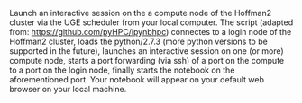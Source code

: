 <title>h2ipyntbk: Jupyter IPython notebook launcer script for the Hoffman2 cluster</title>

Launch an interactive session on the a compute node of the Hoffman2 cluster via the UGE scheduler from your local computer. The script (adapted from: https://github.com/pyHPC/ipynbhpc) connectes to a login node of the Hoffman2 cluster, loads the python/2.7.3 (more python versions to be supported in the future), launches an interactive session on one (or more) compute node, starts a port forwarding (via ssh) of a port on the compute to a port on the login node, finally starts the notebook on the aforementioned port. Your notebook will appear on your default web browser on your local machine.
